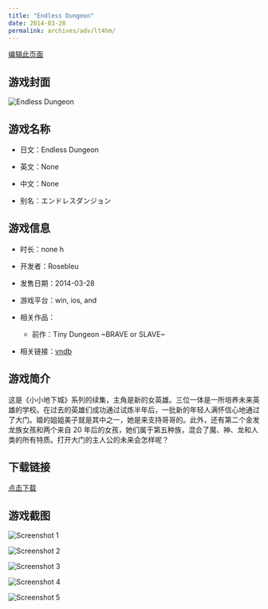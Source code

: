 ```yaml
---
title: "Endless Dungeon"
date: 2014-03-28
permalink: archives/adv/lt4hm/
---
```

[编辑此页面](https://github.com/ACG-3/ADV3-source/blob/main/source/_posts/Endless%20Dungeon.md)

## 游戏封面

![Endless Dungeon](https://pan.timero.xyz/d/onedrive/img_lib_001/Endless%20Dungeon_cover.avif)


## 游戏名称

- 日文：Endless Dungeon
- 英文：None
- 中文：None

- 别名：エンドレスダンジョン


## 游戏信息

- 时长：none h
- 开发者：Rosebleu
- 发售日期：2014-03-28
- 游戏平台：win, ios, and
- 相关作品：
   - 前作：Tiny Dungeon ~BRAVE or SLAVE~

- 相关链接：[vndb](https://vndb.org/v14270)


## 游戏简介

这是《小小地下城》系列的续集，主角是新的女英雄。三位一体是一所培养未来英雄的学校。在过去的英雄们成功通过试炼半年后，一批新的年轻人满怀信心地通过了大门。姬的姐姐美子就是其中之一，她是来支持哥哥的。此外，还有第二个金发龙族女孩和两个来自 20 年后的女孩，她们属于第五种族，混合了魔、神、龙和人类的所有特质。打开大门的主人公的未来会怎样呢？




## 下载链接

[点击下载](https://pan.timero.xyz/onedrive/adv_lib_001/Endless%20Dungeon)


## 游戏截图


![Screenshot 1](https://pan.timero.xyz/d/onedrive/img_lib_001/Endless%20Dungeon_Screenshot_1.avif)

![Screenshot 2](https://pan.timero.xyz/d/onedrive/img_lib_001/Endless%20Dungeon_Screenshot_2.avif)

![Screenshot 3](https://pan.timero.xyz/d/onedrive/img_lib_001/Endless%20Dungeon_Screenshot_3.avif)

![Screenshot 4](https://pan.timero.xyz/d/onedrive/img_lib_001/Endless%20Dungeon_Screenshot_4.avif)

![Screenshot 5](https://pan.timero.xyz/d/onedrive/img_lib_001/Endless%20Dungeon_Screenshot_5.avif)

